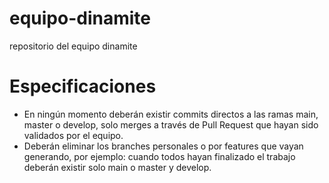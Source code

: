 # equipo-dinamite
repositorio del equipo dinamite

# Especificaciones
- En ningún momento deberán existir commits directos a las ramas main, master o develop, solo merges a través de Pull Request que hayan sido validados por el equipo.
- Deberán eliminar los branches personales o por features que vayan generando, por ejemplo: cuando todos hayan finalizado el trabajo deberán existir solo main o master y develop.
